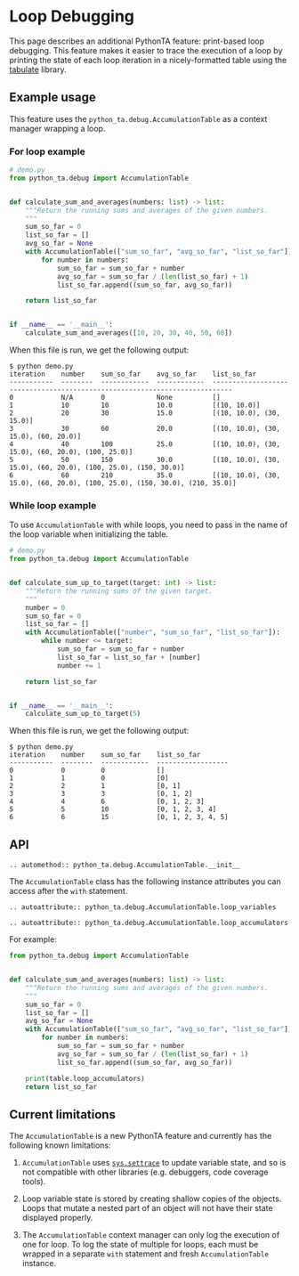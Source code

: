 # Loop Debugging

This page describes an additional PythonTA feature: print-based loop debugging.
This feature makes it easier to trace the execution of a loop by printing the state of each loop iteration in a nicely-formatted table using the [tabulate] library.

## Example usage

This feature uses the `python_ta.debug.AccumulationTable` as a context manager wrapping a loop.

### For loop example

```python
# demo.py
from python_ta.debug import AccumulationTable


def calculate_sum_and_averages(numbers: list) -> list:
    """Return the running sums and averages of the given numbers.
    """
    sum_so_far = 0
    list_so_far = []
    avg_so_far = None
    with AccumulationTable(["sum_so_far", "avg_so_far", "list_so_far"]):
        for number in numbers:
            sum_so_far = sum_so_far + number
            avg_so_far = sum_so_far / (len(list_so_far) + 1)
            list_so_far.append((sum_so_far, avg_so_far))

    return list_so_far


if __name__ == '__main__':
    calculate_sum_and_averages([10, 20, 30, 40, 50, 60])
```

When this file is run, we get the following output:

```console
$ python demo.py
iteration    number    sum_so_far    avg_so_far    list_so_far
-----------  --------  ------------  ------------  ---------------------------------------------------------------------------
0            N/A       0             None          []
1            10        10            10.0          [(10, 10.0)]
2            20        30            15.0          [(10, 10.0), (30, 15.0)]
3            30        60            20.0          [(10, 10.0), (30, 15.0), (60, 20.0)]
4            40        100           25.0          [(10, 10.0), (30, 15.0), (60, 20.0), (100, 25.0)]
5            50        150           30.0          [(10, 10.0), (30, 15.0), (60, 20.0), (100, 25.0), (150, 30.0)]
6            60        210           35.0          [(10, 10.0), (30, 15.0), (60, 20.0), (100, 25.0), (150, 30.0), (210, 35.0)]
```

### While loop example

To use `AccumulationTable` with while loops, you need to pass in the name of the loop variable when initializing the table.

```python
# demo.py
from python_ta.debug import AccumulationTable


def calculate_sum_up_to_target(target: int) -> list:
    """Return the running sums of the given target.
    """
    number = 0
    sum_so_far = 0
    list_so_far = []
    with AccumulationTable(["number", "sum_so_far", "list_so_far"]):
        while number <= target:
            sum_so_far = sum_so_far + number
            list_so_far = list_so_far + [number]
            number += 1

    return list_so_far


if __name__ == '__main__':
    calculate_sum_up_to_target(5)
```

When this file is run, we get the following output:

```console
$ python demo.py
iteration    number    sum_so_far    list_so_far
-----------  --------  ------------  ------------------
0            0         0             []
1            1         0             [0]
2            2         1             [0, 1]
3            3         3             [0, 1, 2]
4            4         6             [0, 1, 2, 3]
5            5         10            [0, 1, 2, 3, 4]
6            6         15            [0, 1, 2, 3, 4, 5]
```

## API

```{eval-rst}
.. automethod:: python_ta.debug.AccumulationTable.__init__
```

The `AccumulationTable` class has the following instance attributes you can access after the `with` statement.

```{eval-rst}
.. autoattribute:: python_ta.debug.AccumulationTable.loop_variables

.. autoattribute:: python_ta.debug.AccumulationTable.loop_accumulators
```

For example:

```python
from python_ta.debug import AccumulationTable


def calculate_sum_and_averages(numbers: list) -> list:
    """Return the running sums and averages of the given numbers.
    """
    sum_so_far = 0
    list_so_far = []
    avg_so_far = None
    with AccumulationTable(["sum_so_far", "avg_so_far", "list_so_far"]) as table:
        for number in numbers:
            sum_so_far = sum_so_far + number
            avg_so_far = sum_so_far / (len(list_so_far) + 1)
            list_so_far.append((sum_so_far, avg_so_far))

    print(table.loop_accumulators)
    return list_so_far

```

## Current limitations

The `AccumulationTable` is a new PythonTA feature and currently has the following known limitations:

1. `AccumulationTable` uses [`sys.settrace`] to update variable state, and so is not compatible with other libraries (e.g. debuggers, code coverage tools).

2. Loop variable state is stored by creating shallow copies of the objects.
   Loops that mutate a nested part of an object will not have their state displayed properly.

3. The `AccumulationTable` context manager can only log the execution of one for loop.
   To log the state of multiple for loops, each must be wrapped in a separate `with` statement and fresh `AccumulationTable` instance.

[tabulate]: https://github.com/astanin/python-tabulate
[`sys.settrace`]: https://docs.python.org/3/library/sys.html#sys.settrace
